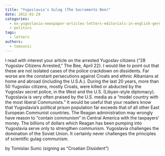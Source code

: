 ```yaml
---
title: "Yugoslavia’s Gulag (The Sacramento Bee)"
date: 2012-01-29
categories: 
  - ex-yugoslavia-newspaper-articles-letters-editorials-in-english-german-and-french
  - politics
tags: 
  - letters
authors: 
  - tomsunic
---
```


I read with interest your article on the arrested Yugoslav citizens (“28 Yugoslav Citizens Arrested,” The Bee, April 22). I would like to point out that these are not isolated cases of the police crackdown on dissidents. Far worse are the constant persecutions against Croats and ethnic Albanians at home and abroad (including the U.S.A.). During the last 20 years, more than 50 Yugoslav citizens, mostly Croats, were killed or abducted by the Yugoslav secret police, in the West and the U.S. (Libyan-style diplomacy). Yugoslavia is very often praised by the U.S. media as a “model country with the most liberal Communists.” It would be useful that your readers know that Yugoslavia’s political prison population far exceeds that of all other East European Communist countries. The Reagan administration may wrongly have reason to “contain communism” in Central America with the taxpayers’ money. The billions of dollars which Reagan has been pumping into Yugoslavia serve only to strengthen communism. Yugoslavia challenges the domination of the Soviet Union. It certainly never challenges the principles of scientific gulag communism.

by Tomislav Sunic (signing as “Croatian Dissident”)
